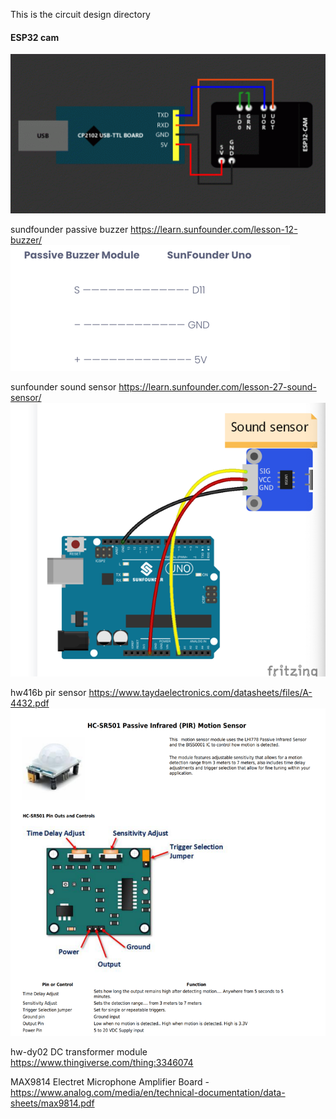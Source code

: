 This is the circuit design directory

#### ESP32 cam
![ESP32-Cam-1.png](pic%2FESP32-Cam-1.png)


sundfounder passive buzzer
https://learn.sunfounder.com/lesson-12-buzzer/  
![img.png](pic/img.png)

sunfounder sound sensor
https://learn.sunfounder.com/lesson-27-sound-sensor/  
![img.png](pic/img2.png)


hw416b pir sensor
https://www.taydaelectronics.com/datasheets/files/A-4432.pdf  
![img.png](pic/img3.png)


hw-dy02 DC transformer module
https://www.thingiverse.com/thing:3346074  


MAX9814 Electret Microphone Amplifier Board -  
https://www.analog.com/media/en/technical-documentation/data-sheets/max9814.pdf

